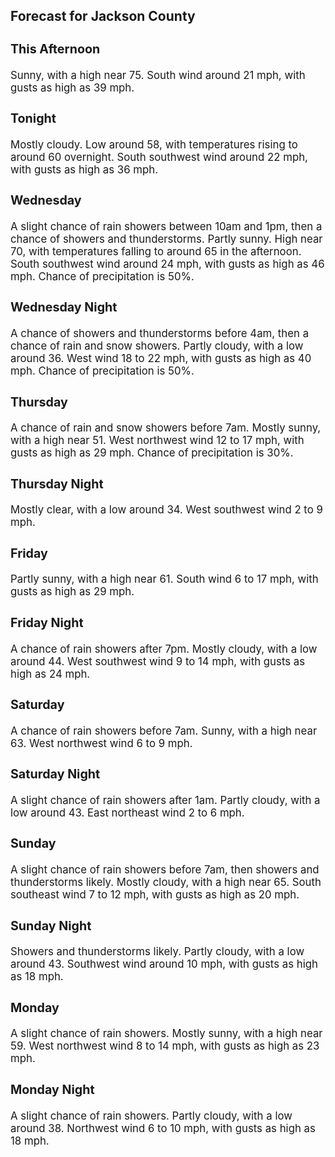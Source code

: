 <div>
   <h2>Forecast for Jackson County</h2>
   <p>
      <div style="font-size:120%">
         <h3>This Afternoon</h3>Sunny, with a high near 75. South wind around 21 mph, with gusts as high as 39 mph.<br></div>
   </p>
   <p>
      <div style="font-size:120%">
         <h3>Tonight</h3>Mostly cloudy. Low around 58, with temperatures rising to around 60 overnight. South southwest wind around 22 mph, with gusts
         as high as 36 mph.<br></div>
   </p>
   <p>
      <div style="font-size:120%">
         <h3>Wednesday</h3>A slight chance of rain showers between 10am and 1pm, then a chance of showers and thunderstorms. Partly sunny. High near
         70, with temperatures falling to around 65 in the afternoon. South southwest wind around 24 mph, with gusts as high as 46
         mph. Chance of precipitation is 50%.<br></div>
   </p>
   <p>
      <div style="font-size:120%">
         <h3>Wednesday Night</h3>A chance of showers and thunderstorms before 4am, then a chance of rain and snow showers. Partly cloudy, with a low around
         36. West wind 18 to 22 mph, with gusts as high as 40 mph. Chance of precipitation is 50%.<br></div>
   </p>
   <p>
      <div style="font-size:120%">
         <h3>Thursday</h3>A chance of rain and snow showers before 7am. Mostly sunny, with a high near 51. West northwest wind 12 to 17 mph, with gusts
         as high as 29 mph. Chance of precipitation is 30%.<br></div>
   </p>
   <p>
      <div style="font-size:120%">
         <h3>Thursday Night</h3>Mostly clear, with a low around 34. West southwest wind 2 to 9 mph.<br></div>
   </p>
   <p>
      <div style="font-size:120%">
         <h3>Friday</h3>Partly sunny, with a high near 61. South wind 6 to 17 mph, with gusts as high as 29 mph.<br></div>
   </p>
   <p>
      <div style="font-size:120%">
         <h3>Friday Night</h3>A chance of rain showers after 7pm. Mostly cloudy, with a low around 44. West southwest wind 9 to 14 mph, with gusts as high
         as 24 mph.<br></div>
   </p>
   <p>
      <div style="font-size:120%">
         <h3>Saturday</h3>A chance of rain showers before 7am. Sunny, with a high near 63. West northwest wind 6 to 9 mph.<br></div>
   </p>
   <p>
      <div style="font-size:120%">
         <h3>Saturday Night</h3>A slight chance of rain showers after 1am. Partly cloudy, with a low around 43. East northeast wind 2 to 6 mph.<br></div>
   </p>
   <p>
      <div style="font-size:120%">
         <h3>Sunday</h3>A slight chance of rain showers before 7am, then showers and thunderstorms likely. Mostly cloudy, with a high near 65. South
         southeast wind 7 to 12 mph, with gusts as high as 20 mph.<br></div>
   </p>
   <p>
      <div style="font-size:120%">
         <h3>Sunday Night</h3>Showers and thunderstorms likely. Partly cloudy, with a low around 43. Southwest wind around 10 mph, with gusts as high as
         18 mph.<br></div>
   </p>
   <p>
      <div style="font-size:120%">
         <h3>Monday</h3>A slight chance of rain showers. Mostly sunny, with a high near 59. West northwest wind 8 to 14 mph, with gusts as high as
         23 mph.<br></div>
   </p>
   <p>
      <div style="font-size:120%">
         <h3>Monday Night</h3>A slight chance of rain showers. Partly cloudy, with a low around 38. Northwest wind 6 to 10 mph, with gusts as high as 18
         mph.<br></div>
   </p>
</div>